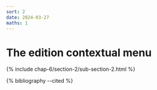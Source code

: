 ```yaml
---
sort: 2
date: 2024-03-27
maths: 1
---
```


# The edition contextual menu

{% include chap-6/section-2/sub-section-2.html %}

{% bibliography --cited %}

